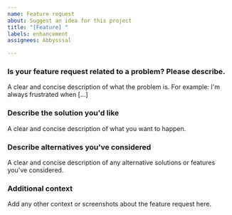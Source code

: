 ```yaml
---
name: Feature request
about: Suggest an idea for this project
title: "[Feature] "
labels: enhancement
assignees: Abbysssal

---
```


### Is your feature request related to a problem? Please describe.
A clear and concise description of what the problem is. For example: I'm always frustrated when [...]

### Describe the solution you'd like
A clear and concise description of what you want to happen.

### Describe alternatives you've considered
A clear and concise description of any alternative solutions or features you've considered.

### Additional context
Add any other context or screenshots about the feature request here.
